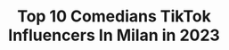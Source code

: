 ---
title: Top 10 Comedians TikTok Influencers In Milan in 2023
description: >-
  Find top comedians TikTok influencers in Milan in 2023. Most popular hashtags: #perte #foryou #comedia #duetto.
platform: TikTok
hits: 4
text_top: Discover the most popular TikTok influencers on inBeat.
text_bottom: inBeat holds 4 TikTok influencers like this in Milan, Italy for you to work with.
profiles:
  - username: "depetos"
    fullname: >-
      DePetos
    bio: >-
      🧞‍♀️DONA & LU 🧞 📍MILANO 🥵
    location: "Italy"
    followers: 4596
    engagement: 609
    commentsToLikes: 0.010699
    id: ckbf6j215w3vx0j23fif8b5on
    verified: false
    hashtags: "#foryou, #perte, #couple, #babycheneso"
  - username: "eicharly1983"
    fullname: >-
      Ei Charly 🇵🇪🇮🇪
    bio: >-
      RICORDATE che essere DIVERSI non vuol di essere STRANI MA UNICI🍭 🌟BRILLA💯PRE☆
    location: "Italy"
    followers: 5229
    engagement: 630
    commentsToLikes: 0.053735
    id: ckcovwvlg9aqq0j23km5kzibf
    verified: false
    hashtags: "#latinoamerica, #crispychallenge, #respondiendocomentarios, #foryou"
  - username: "jenniferquijada1"
    fullname: >-
      Jennifer Quijada
    bio: >-
      🇸🇻🇮🇹 Latina Ridi che fa bene 🤗💕 GRACIAS POR 200K!✨ Follow me on IG 😘
    location: "Italy"
    followers: 200400
    engagement: 1158
    commentsToLikes: 0.005876
    id: ckan2zt0m2u2i0i78cpvd3vpf
    verified: false
    hashtags: "#acne, #relaciones, #ragazze, #chirurgiaplastica"
  - username: "nymo_"
    fullname: >-
      🐼 𝓝𝓲𝓬𝓸𝓵𝓸’ 🐼
    bio: >-
      “Naimo”, non “Nimo”❗️ 👉🏼Instagram: mo_nico99👈🏼 GHESBORO🇮🇹 nymo@dreamerz.it
    location: "Italy"
    followers: 148900
    engagement: 2035
    commentsToLikes: 0.016201
    id: ckbl1zikqz0670j23n11ep1ty
    verified: false
    hashtags: "#veneto, #fun, #sos, #funny"
  - username: "naikeorilio"
    fullname: >-
      naike
    bio: >-
      Coreografa💃🏽 Influencer🤳 Pilates T.🧘🏻‍♀️ Mamma👩‍👧‍👦 Moglie Gigi e Ross😂
    location: "Italy"
    followers: 44500
    engagement: 550
    commentsToLikes: 0.020430
    id: ckbf2ror4pxe90j23nf0rp3ke
    verified: false
    hashtags: "#gigieross, #fyp, #comedians, #parati"
  - username: "sebastiangayicon"
    fullname: >-
      Gabriele Cantando Pascali
    bio: >-
      Attore, coreografo, NO OMOFOBIA 🌈 🌈 🌈🌈🌈 Instagram @gabrielecantandopas
    location: "Italy"
    followers: 17500
    engagement: 1920
    commentsToLikes: 0.064601
    id: ck9du54r6f06l0j78jnpgc6sp
    verified: false
    hashtags: "#lgbtcommunity, #scemenzatime, #discriminazione, #perte"
  - username: "meriamamarir"
    fullname: >-
      Meriam Amarir
    bio: >-
      Certe volte sono simpatica🙁 📍Rome,Italy 9000? 🇲🇦🇮🇹🇩🇿 IG:meriam.amarir
    location: "Italy"
    followers: 8720
    engagement: 1947
    commentsToLikes: 0.036124
    id: ckd193k3bqp9f0j238j2tscba
    verified: false
    hashtags: "#funny, #fun, #funnyvideos, #series"
  - username: "yamadayoko"
    fullname: >-
      Yoko Yamada
    bio: >-
      provo a farti ridere 😁 standup comedy follow me on Ig 😎 if you want 🥺🌈
    location: "Italy"
    followers: 10600
    engagement: 1133
    commentsToLikes: 0.010248
    id: ckb10jscdp3h40j232twgvhno
    verified: false
    hashtags: "#comingout, #standupcomedy, #giapponese, #quarantena"
  - username: "treviso"
    fullname: >-
      André Custodio
    bio: >-
      Diversão, comédia, entretenimento confira nossos vídeos
    location: "Italy"
    followers: 1
    engagement: 1166
    commentsToLikes: 0.004822
    id: ckc7q3mkyvnkc0j23j1nefeo8
    verified: false
    hashtags: "#lush, #lushitalia, #bathbomb, #lushtreviso"
  - username: "jhonnyhuamani84"
    fullname: >-
      Jhonny Huamani
    bio: >-
      🇮🇹 italia peru 🇵🇪 ❤
    location: "Italy"
    followers: 3075
    engagement: 459
    commentsToLikes: 0.098849
    id: ckacifucj387v0i7812d0aqhd
    verified: false
    hashtags: "#duetto, #duos, #tiktokitaly, #humor"
---